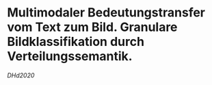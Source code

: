 # Multimodaler Bedeutungstransfer vom Text zum Bild. Granulare Bildklassifikation durch Verteilungssemantik.
*DHd2020*
